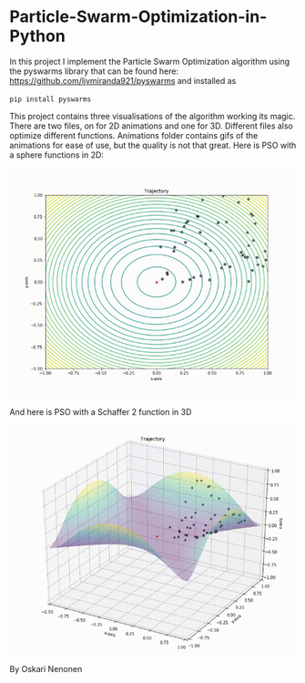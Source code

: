 # Particle-Swarm-Optimization-in-Python

In this project I implement the Particle Swarm Optimization algorithm using the pyswarms library that can be found here: https://github.com/ljvmiranda921/pyswarms and installed as

`pip install pyswarms`

This project contains three visualisations of the algorithm working its magic. There are two files, on for 2D animations and one for 3D. Different files also optimize different functions. Animations folder contains gifs of the animations for ease of use, but the quality is not that great.  Here is PSO with a sphere functions in 2D: 

![2D](https://github.com/NenonenOskari/Particle-Swarm-Optimization-in-Python/blob/master/Animations/sphere.gif?raw=true)

And here is PSO with a Schaffer 2 function in 3D

![3D](https://github.com/NenonenOskari/Particle-Swarm-Optimization-in-Python/blob/master/Animations/3dPSO.gif?raw=true)


By Oskari Nenonen
